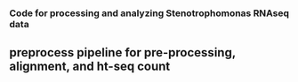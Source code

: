 ### Code for processing and analyzing Stenotrophomonas RNAseq data

## preprocess pipeline for pre-processing, alignment, and ht-seq count 


